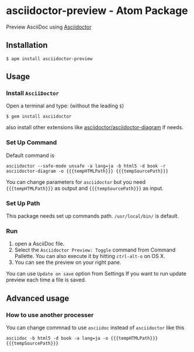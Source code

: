 # asciidoctor-preview - Atom Package

Preview AsciiDoc using [Asciidoctor](http://asciidoctor.org/ "Asciidoctor | An open source implementation of AsciiDoc in Ruby")

## Installation

```
$ apm install asciidoctor-preview
```

## Usage

### Install `AsciiDoctor`

Open a terminal and type: (without the leading `$`)
```
$ gem install asciidoctor
```

also install other extensions like [asciidoctor/asciidoctor-diagram](https://github.com/asciidoctor/asciidoctor-diagram "asciidoctor/asciidoctor-diagram") if needs.

### Set Up Command

Default command is

```
asciidoctor --safe-mode unsafe -a lang=ja -b html5 -d book -r asciidoctor-diagram -o {{{tempHTMLPath}}} {{{tempSourcePath}}}
```

You can change parameters for `asciidoctor` but you need `{{{tempHTMLPath}}}` as output and `{{{tempSourcePath}}}` as input.


### Set Up Path

This package needs set up commands path. `/usr/local/bin/` is default.

### Run

1. open a AsciiDoc file.
2. Select the `Asciidoctor Preview: Toggle` command from Command Pallette. You can also execute it by hitting `ctrl-alt-o` on OS X.
3. You can see the preview on your right pane.

You can use `Update on save` option from Settings If you want to run update preview each time a file is saved.

## Advanced usage

### How to use another processer

You can change commnad to use `asciidoc` instead of `asciidoctor` like this

```
asciidoc -b html5 -d book -a lang=ja -o {{{tempHTMLPath}}} {{{tempSourcePath}}}
```
